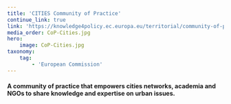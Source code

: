 ```yaml
---
title: 'CITIES Community of Practice'
continue_link: true
link: 'https://knowledge4policy.ec.europa.eu/territorial/community-of-practice-cities_en'
media_order: CoP-Cities.jpg
hero:
    image: CoP-Cities.jpg
taxonomy:
    tag:
        - 'European Commission'
---
```


#### A community of practice that empowers cities networks, academia and NGOs to share knowledge and expertise on urban issues.
